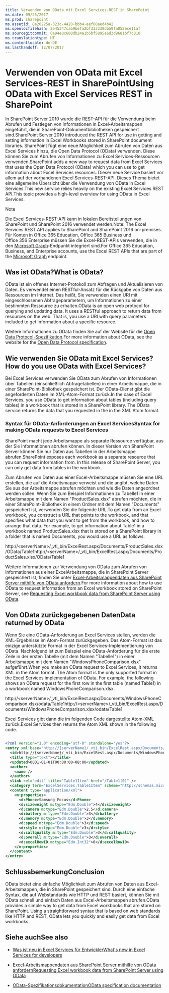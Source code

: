 ```yaml
---
title: Verwenden von OData mit Excel Services-REST in SharePoint
ms.date: 09/25/2017
ms.prod: sharepoint
ms.assetid: 8a20225a-323c-4420-bbb4-eef60aed4b42
ms.openlocfilehash: 2e45347cab9befa2bf333339db59fa052ece11af
ms.sourcegitcommit: 0a94e0c600db24a1b5bf5895e6d3d9681bf7c810
ms.translationtype: HT
ms.contentlocale: de-DE
ms.lasthandoff: 12/07/2017
---
```

# <a name="using-odata-with-excel-services-rest-in-sharepoint"></a><span data-ttu-id="6a30e-102">Verwenden von OData mit Excel Services-REST in SharePoint</span><span class="sxs-lookup"><span data-stu-id="6a30e-102">Using OData with Excel Services REST in SharePoint</span></span>
<span data-ttu-id="6a30e-103">In SharePoint Server 2010 wurde die REST-API für die Verwendung beim Abrufen und Festlegen von Informationen in Excel-Arbeitsmappen eingeführt, die in SharePoint-Dokumentbibliotheken gespeichert sind.</span><span class="sxs-lookup"><span data-stu-id="6a30e-103">SharePoint Server 2010 introduced the REST API for use in getting and setting information in Excel Workbooks stored in SharePoint document libraries.</span></span> <span data-ttu-id="6a30e-104">SharePoint fügt eine neue Möglichkeit zum Abrufen von Daten aus Excel Services hinzu, die Open Data Protocol (OData) verwenden. Diese können Sie zum Abrufen von Informationen zu Excel Services-Ressourcen verwenden.</span><span class="sxs-lookup"><span data-stu-id="6a30e-104">SharePoint adds a new way to request data from Excel Services that uses the Open Data Protocol (OData) which you can use to get information about Excel Services resources.</span></span> <span data-ttu-id="6a30e-105">Dieser neue Service basiert vor allem auf der vorhandenen Excel Services-REST-API. Dieses Thema bietet eine allgemeine Übersicht über die Verwendung von OData in Excel Services.</span><span class="sxs-lookup"><span data-stu-id="6a30e-105">This new service relies heavily on the existing Excel Services REST API.This topic provides a high-level overview for using OData in Excel Services.</span></span>

> [!NOTE] 
> <span data-ttu-id="6a30e-106">Die Excel Services-REST-API kann in lokalen Bereitstellungen von SharePoint und SharePoint 2016 verwendet werden.</span><span class="sxs-lookup"><span data-stu-id="6a30e-106">Note: The Excel Services REST API applies to SharePoint and SharePoint 2016 on-premises.</span></span> <span data-ttu-id="6a30e-107">Für Konten in Office 365 Education, Office 365 Business und Office 356 Enterprise müssen Sie die Excel-REST-APIs verwenden, die in den [Microsoft Graph](http://graph.microsoft.io/de-DE/docs/api-reference/v1.0/resources/excel)-Endpunkt integriert sind.</span><span class="sxs-lookup"><span data-stu-id="6a30e-107">For Office 365 Education, Business, and Enterprise accounts, use the Excel REST APIs that are part of the  [Microsoft Graph](http://graph.microsoft.io/de-DE/docs/api-reference/v1.0/resources/excel) endpoint.</span></span>
  
    
    


## <a name="what-is-odata"></a><span data-ttu-id="6a30e-108">Was ist OData?</span><span class="sxs-lookup"><span data-stu-id="6a30e-108">What is OData?</span></span>
<span data-ttu-id="6a30e-109"><a name="xlsWhatIsOdata"> </a></span><span class="sxs-lookup"><span data-stu-id="6a30e-109"><a name="xlsWhatIsOdata"> </a></span></span>

<span data-ttu-id="6a30e-p103">OData ist ein offenes Internet-Protokoll zum Abfragen und Aktualisieren von Daten. Es verwendet einen RESTful-Ansatz für die Rückgabe von Daten aus Ressourcen im Internet. Das heißt, Sie verwenden einen URI mit eingeschlossenen Abfrageparametern, um Informationen zu einer bestimmten Ressource zu erhalten.</span><span class="sxs-lookup"><span data-stu-id="6a30e-p103">OData is an open web protocol for querying and updating data. It uses a RESTful approach to return data from resources on the web. That is, you use a URI with query parameters included to get information about a specific resource.</span></span>
  
    
    
<span data-ttu-id="6a30e-113">Weitere Informationen zu OData finden Sie auf der Website für die  [Open Data Protocol-Spezifikation](http://www.odata.org).</span><span class="sxs-lookup"><span data-stu-id="6a30e-113">For more information about OData, see the website for the  [Open Data Protocol specification](http://www.odata.org).</span></span>
  
    
    

## <a name="how-do-you-use-odata-with-excel-services"></a><span data-ttu-id="6a30e-114">Wie verwenden Sie OData mit Excel Services?</span><span class="sxs-lookup"><span data-stu-id="6a30e-114">How do you use OData with Excel Services?</span></span>
<span data-ttu-id="6a30e-115"><a name="xlsHowUseOdata"> </a></span><span class="sxs-lookup"><span data-stu-id="6a30e-115"><a name="xlsHowUseOdata"> </a></span></span>

<span data-ttu-id="6a30e-p104">Bei Excel Services verwenden Sie OData zum Abrufen von Informationen über Tabellen (einschließlich Abfragetabellen) in einer Arbeitsmappe, die in einer SharePoint-Bibliothek gespeichert ist. Der OData-Dienst gibt die angeforderten Daten im XML-Atom-Format zurück.</span><span class="sxs-lookup"><span data-stu-id="6a30e-p104">In the case of Excel Services, you use OData to get information about tables (including query tables) in a workbook that is stored in a SharePoint library. The OData service returns the data that you requested in the in the XML Atom format.</span></span>
  
    
    

### <a name="syntax-for-making-odata-requests-to-excel-services"></a><span data-ttu-id="6a30e-118">Syntax für OData-Anforderungen an Excel Services</span><span class="sxs-lookup"><span data-stu-id="6a30e-118">Syntax for making OData requests to Excel Services</span></span>
<span data-ttu-id="6a30e-119"><a name="xlsOdataSyntax"> </a></span><span class="sxs-lookup"><span data-stu-id="6a30e-119"><a name="xlsOdataSyntax"> </a></span></span>

<span data-ttu-id="6a30e-p105">SharePoint macht jede Arbeitsmappe als separate Ressource verfügbar, aus der Sie Informationen abrufen können. In dieser Version von SharePoint Server können Sie nur Daten aus Tabellen in der Arbeitsmappe abrufen.</span><span class="sxs-lookup"><span data-stu-id="6a30e-p105">SharePoint exposes each workbook as a separate resource that you can request information from. In this release of SharePoint Server, you can only get data from tables in the workbook.</span></span>
  
    
    
<span data-ttu-id="6a30e-p106">Zum Abrufen von Daten aus einer Excel-Arbeitsmappe müssen Sie eine URL erstellen, die auf die Arbeitsmappe verweist und die angibt, welche Daten Sie aus der Arbeitsmappe abrufen möchten und wie die Daten angeordnet werden sollen. Wenn Sie zum Beispiel Informationen zu Tabelle1 in einer Arbeitsmappe mit dem Namen "ProductSales.xlsx" abrufen möchten, die in einer SharePoint-Bibliothek in einem Ordner mit dem Namen "Documents" gespeichert ist, verwenden Sie die folgende URL.</span><span class="sxs-lookup"><span data-stu-id="6a30e-p106">To get data from an Excel workbook, you construct a URL that points to the workbook, and that specifies what data that you want to get from the workbook, and how to arrange that data. For example, to get information about Table1 in a workbook named ProductSales.xlsx that is stored on a SharePoint library in a folder that is named Documents, you would use a URL as follows.</span></span>
  
    
    
<span data-ttu-id="6a30e-124">http://\<serverName\>/_vti_bin/ExcelRest.aspx/Documents/ProductSales.xlsx/OData/Table1</span><span class="sxs-lookup"><span data-stu-id="6a30e-124">http://\<serverName\>/_vti_bin/ExcelRest.aspx/Documents/ProductSales.xlsx/OData/Table1</span></span>
  
    
    
<span data-ttu-id="6a30e-125">Weitere Informationen zur Verwendung von OData zum Abrufen von Informationen aus einer ExcelArbeitsmappe, die in SharePoint Server gespeichert ist, finden Sie unter  [Excel-Arbeitsmappendaten aus SharePoint Server mithilfe von OData anfordern](requesting-excel-workbook-data-from-sharepoint-server-using-odata.md).</span><span class="sxs-lookup"><span data-stu-id="6a30e-125">For more information about how to use OData to request information from an Excel workbook stored on SharePoint Server, see  [Requesting Excel workbook data from SharePoint Server using OData](requesting-excel-workbook-data-from-sharepoint-server-using-odata.md).</span></span>
  
    
    

## <a name="data-returned-by-odata"></a><span data-ttu-id="6a30e-126">Von OData zurückgegebenen Daten</span><span class="sxs-lookup"><span data-stu-id="6a30e-126">Data returned by OData</span></span>
<span data-ttu-id="6a30e-127"><a name="xlsOdataReturnData"> </a></span><span class="sxs-lookup"><span data-stu-id="6a30e-127"><a name="xlsOdataReturnData"> </a></span></span>

<span data-ttu-id="6a30e-p107">Wenn Sie eine OData-Anforderung an Excel Services stellen, werden die XML-Ergebnisse im Atom-Format zurückgegeben. Das Atom-Format ist das einzige unterstützte Format in der Excel Services-Implementierung von OData. Nachfolgend ist zum Beispiel eine OData-Anforderung für die erste Zeile in der ersten Tabelle (mit dem Namen "Tabelle1") in einer Arbeitsmappe mit dem Namen "WindowsPhoneComparison.xlsx" aufgeführt.</span><span class="sxs-lookup"><span data-stu-id="6a30e-p107">When you make an OData request to Excel Services, it returns XML in the Atom format. The Atom format is the only supported format in the Excel Services implementation of OData. For example, the following shows an OData request for the first row in the first table (named Table1) in a workbook named WindowsPhoneComparison.xlsx.</span></span>
  
    
    
<span data-ttu-id="6a30e-131">http://\<serverName\>/_vti_bin/ExcelRest.aspx/Documents/WindowsPhoneComparison.xlsx/odata/Table1</span><span class="sxs-lookup"><span data-stu-id="6a30e-131">http://\<serverName\>/_vti_bin/ExcelRest.aspx/Documents/WindowsPhoneComparison.xlsx/odata/Table1</span></span>
  
    
    
<span data-ttu-id="6a30e-132">Excel Services gibt dann die im folgenden Code dargestellte Atom-XML zurück.</span><span class="sxs-lookup"><span data-stu-id="6a30e-132">Excel Services then returns the Atom XML shown in the following code.</span></span>
  
    
    



```XML

<?xml version="1.0" encoding="utf-8" standalone="yes"?>
<entry xml:base="http://{serverName}/_vti_bin/ExcelRest.aspx/Documents/WindowsPhoneComparison.xlsx/OData" xmlns:d="http://schemas.microsoft.com/ado/2007/08/dataservices" xmlns:m="http://schemas.microsoft.com/ado/2007/08/dataservices/metadata" m:etag="W/&amp;quot;datetime'0001-01-01T00%3A00%3A00'&amp;quot;" xmlns="http://www.w3.org/2005/Atom">
  <id>http://{serverName}/_vti_bin/ExcelRest.aspx/Documents/WindowsPhoneComparison.xlsx/OData/Table1(0)</id>
  <title type="text"></title>
  <updated>0001-01-01T00:00:00-08:00</updated>
  <author>
    <name />
  </author>
  <link rel="edit" title="Table1Item" href="/Table1(0)" />
  <category term="ExcelServices.Table1Item" scheme="http://schemas.microsoft.com/ado/2007/08/dataservices/scheme" />
  <content type="application/xml">
    <m:properties>
      <d:Phone>Samsung Focus</d:Phone>
      <d:sizeweight m:type="Edm.Double">4</d:sizeweight>
      <d:camera m:type="Edm.Double">2.5</d:camera>
      <d:battery m:type="Edm.Double">3</d:battery>
      <d:memory m:type="Edm.Double">3</d:memory>
      <d:speed m:type="Edm.Double">3</d:speed>
      <d:style m:type="Edm.Double">3</d:style>
      <d:callquality m:type="Edm.Double">3</d:callquality>
      <d:overall m:type="Edm.Double">3</d:overall>
      <d:excelRowID m:type="Edm.Int32">0</d:excelRowID>
    </m:properties>
  </content>
</entry>

```


## <a name="conclusion"></a><span data-ttu-id="6a30e-133">Schlussbemerkung</span><span class="sxs-lookup"><span data-stu-id="6a30e-133">Conclusion</span></span>
<span data-ttu-id="6a30e-134"><a name="xlsOdataReturnData"> </a></span><span class="sxs-lookup"><span data-stu-id="6a30e-134"><a name="xlsOdataReturnData"> </a></span></span>

<span data-ttu-id="6a30e-p108">OData bietet eine einfache Möglichkeit zum Abrufen von Daten aus Excel-Arbeitsmappen, die in SharePoint gespeichert sind. Durch eine einfache Syntax, die auf Webstandards wie HTTP und REST basiert, können Sie mit OData schnell und einfach Daten aus Excel-Arbeitsmappen abrufen.</span><span class="sxs-lookup"><span data-stu-id="6a30e-p108">OData provides a simple way to get data from Excel workbooks that are stored on SharePoint. Using a straightforward syntax that is based on web standards like HTTP and REST, OData lets you quickly and easily get data from Excel workbooks.</span></span>
  
    
    

## <a name="see-also"></a><span data-ttu-id="6a30e-137">Siehe auch</span><span class="sxs-lookup"><span data-stu-id="6a30e-137">See also</span></span>
<span data-ttu-id="6a30e-138"><a name="xlsOdataAddRes"> </a></span><span class="sxs-lookup"><span data-stu-id="6a30e-138"><a name="xlsOdataAddRes"> </a></span></span>


-  <span data-ttu-id="6a30e-139">[Was ist neu in Excel Services für Entwickler](http://msdn.microsoft.com/library/09e96c8b-cb55-4fd1-a797-b50fbf0f9296.aspx)</span><span class="sxs-lookup"><span data-stu-id="6a30e-139">[What's new in Excel Services for developers](http://msdn.microsoft.com/library/09e96c8b-cb55-4fd1-a797-b50fbf0f9296.aspx)</span></span>
    
  
-  [<span data-ttu-id="6a30e-140">Excel-Arbeitsmappendaten aus SharePoint Server mithilfe von OData anfordern</span><span class="sxs-lookup"><span data-stu-id="6a30e-140">Requesting Excel workbook data from SharePoint Server using OData</span></span>](requesting-excel-workbook-data-from-sharepoint-server-using-odata.md)
    
  
-  <span data-ttu-id="6a30e-141">[OData-Spezifikationsdokumentation](http://www.odata.org)</span><span class="sxs-lookup"><span data-stu-id="6a30e-141">[OData specification documentation](http://www.odata.org)</span></span>
    
  

